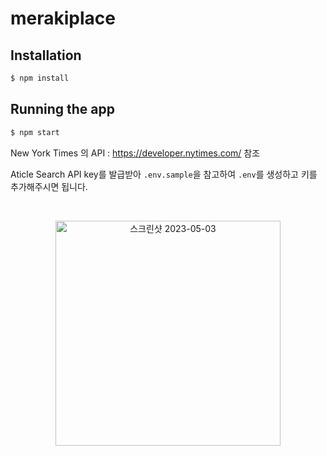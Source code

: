# merakiplace

## Installation

```bash
$ npm install
```

## Running the app

```bash
$ npm start
```

New York Times 의 API : https://developer.nytimes.com/ 참조

Aticle Search API key를 발급받아 `.env.sample`을 참고하여 `.env`를 생성하고 키를 추가해주시면 됩니다.

<br />


<p align="center">
<img width="360" alt="스크린샷 2023-05-03" src="https://github.com/fz7948/newYorkTimes-article/assets/76078027/84b26c44-ab3e-4994-b288-9a57bf4bcab6">

</p>
